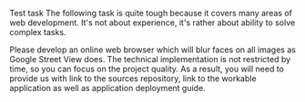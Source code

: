 Test task
The following task is quite tough because it covers many areas of web
development.
It's not about experience, it's rather about ability to solve complex tasks.

Please develop an online web browser which will blur faces on all images
as Google Street View does.
The technical implementation is not restricted by time, so you can focus
on the project quality.
As a result, you will need to provide us with link to the sources
repository, link to the workable application as well as application
deployment guide.
